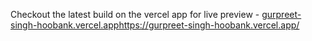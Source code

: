 Checkout the latest build on the vercel app for live preview - 
[gurpreet-singh-hoobank.vercel.app](https://gurpreet-singh-hoobank.vercel.app/)https://gurpreet-singh-hoobank.vercel.app/
